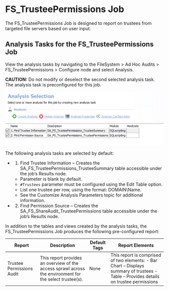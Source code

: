 # FS\_TrusteePermissions Job

The FS\_TrusteePermissions Job is designed to report on trustees from targeted file servers based on user input.

## Analysis Tasks for the FS\_TrusteePermissions Job

View the analysis tasks by navigating to the FileSystem > Ad Hoc Audits > FS\_TrusteePermissions > Configure node and select Analysis.

__CAUTION:__ Do not modify or deselect the second selected analysis task. The analysis task is preconfigured for this job.

![Analysis Selection](/static/img/product_docs/accessanalyzer/accessanalyzer/enterpriseauditor/solutions/filesystem/adhocaudits/trusteepermissionsanalysis.png)

The following analysis tasks are selected by default:

- 1. Find Trustee Information – Creates the SA\_FS\_TrusteePermissions\_TrusteeSummary table accessible under the job’s Results node.
  - Parameter is blank by default.
  - ```#Trustees``` parameter must be configured using the Edit Table option.
  - List one trustee per row, using the format: DOMAIN\Name.
  - See the Customize Analysis Parameters topic for additional information.
- 2. Find Permission Source – Creates the SA\_FS\_ShareAudit\_TrusteePermissions table accessible under the job’s Results node.

In addition to the tables and views created by the analysis tasks, the FS\_TrusteePermissions Job produces the following pre-configured report:

| Report | Description | Default Tags | Report Elements |
| --- | --- | --- | --- |
| Trustee Permissions Audit | This report provides an overview of the access sprawl across the environment for the select trustee(s). | None | This report is comprised of two elements:   - Bar Chart – Displays summary of trustees - Table – Provides details on trustee permissions |
